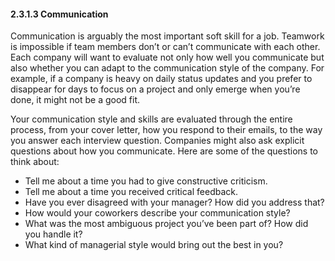#### 2.3.1.3 Communication

Communication is arguably the most important soft skill for a job. Teamwork is impossible if team members don’t or can’t communicate with each other. Each company will want to evaluate not only how well you communicate but also whether you can adapt to the communication style of the company. For example, if a company is heavy on daily status updates and you prefer to disappear for days to focus on a project and only emerge when you’re done, it might not be a good fit.

Your communication style and skills are evaluated through the entire process, from your cover letter, how you respond to their emails, to the way you answer each interview question. Companies might also ask explicit questions about how you communicate. Here are some of the questions to think about:

*   Tell me about a time you had to give constructive criticism.
*   Tell me about a time you received critical feedback.
*   Have you ever disagreed with your manager? How did you address that?
*   How would your coworkers describe your communication style?
*   What was the most ambiguous project you’ve been part of? How did you handle it?
*   What kind of managerial style would bring out the best in you?